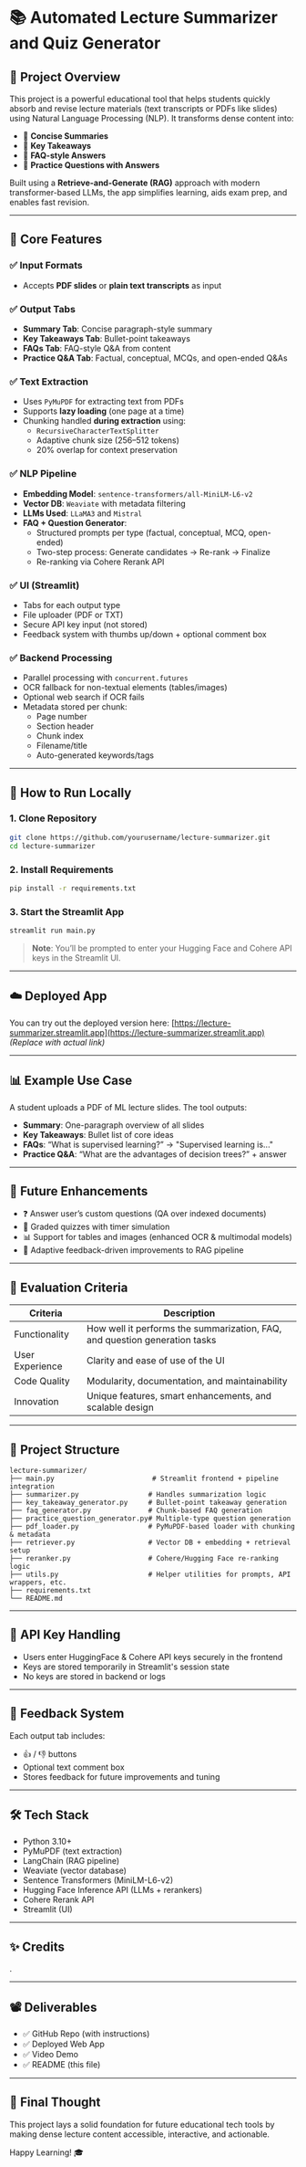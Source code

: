 # 📚 Automated Lecture Summarizer and Quiz Generator


## 🚀 Project Overview

This project is a powerful educational tool that helps students quickly absorb and revise lecture materials (text transcripts or PDFs like slides) using Natural Language Processing (NLP). It transforms dense content into:

- 🔹 **Concise Summaries**  
- 🔹 **Key Takeaways**  
- 🔹 **FAQ-style Answers**  
- 🔹 **Practice Questions with Answers**

Built using a **Retrieve-and-Generate (RAG)** approach with modern transformer-based LLMs, the app simplifies learning, aids exam prep, and enables fast revision.

---

## 🧠 Core Features

### ✅ Input Formats
- Accepts **PDF slides** or **plain text transcripts** as input

### ✅ Output Tabs
- **Summary Tab**: Concise paragraph-style summary
- **Key Takeaways Tab**: Bullet-point takeaways
- **FAQs Tab**: FAQ-style Q&A from content
- **Practice Q&A Tab**: Factual, conceptual, MCQs, and open-ended Q&As

### ✅ Text Extraction
- Uses `PyMuPDF` for extracting text from PDFs
- Supports **lazy loading** (one page at a time)
- Chunking handled **during extraction** using:
  - `RecursiveCharacterTextSplitter`
  - Adaptive chunk size (256–512 tokens)
  - 20% overlap for context preservation

### ✅ NLP Pipeline
- **Embedding Model**: `sentence-transformers/all-MiniLM-L6-v2`
- **Vector DB**: `Weaviate` with metadata filtering
- **LLMs Used**: `LLaMA3` and `Mistral`
- **FAQ + Question Generator**:
  - Structured prompts per type (factual, conceptual, MCQ, open-ended)
  - Two-step process: Generate candidates → Re-rank → Finalize
  - Re-ranking via Cohere Rerank API

### ✅ UI (Streamlit)
- Tabs for each output type
- File uploader (PDF or TXT)
- Secure API key input (not stored)
- Feedback system with thumbs up/down + optional comment box

### ✅ Backend Processing
- Parallel processing with `concurrent.futures`
- OCR fallback for non-textual elements (tables/images)
- Optional web search if OCR fails
- Metadata stored per chunk:
  - Page number
  - Section header
  - Chunk index
  - Filename/title
  - Auto-generated keywords/tags

---

## 🔧 How to Run Locally

### 1. Clone Repository
```bash
git clone https://github.com/yourusername/lecture-summarizer.git
cd lecture-summarizer
```

### 2. Install Requirements
```bash
pip install -r requirements.txt
```

### 3. Start the Streamlit App
```bash
streamlit run main.py
```

> **Note**: You’ll be prompted to enter your Hugging Face and Cohere API keys in the Streamlit UI.

---

## ☁️ Deployed App
You can try out the deployed version here: [https://lecture-summarizer.streamlit.app](https://lecture-summarizer.streamlit.app) *(Replace with actual link)*

---

## 📊 Example Use Case

A student uploads a PDF of ML lecture slides. The tool outputs:

- **Summary**: One-paragraph overview of all slides
- **Key Takeaways**: Bullet list of core ideas
- **FAQs**: “What is supervised learning?” → "Supervised learning is..."
- **Practice Q&A**: “What are the advantages of decision trees?” + answer

---

## 🔮 Future Enhancements

- ❓ Answer user’s custom questions (QA over indexed documents)
- 📝 Graded quizzes with timer simulation
- 📊 Support for tables and images (enhanced OCR & multimodal models)
- 🎯 Adaptive feedback-driven improvements to RAG pipeline

---

## 🧪 Evaluation Criteria

| Criteria         | Description |
|------------------|-------------|
| Functionality     | How well it performs the summarization, FAQ, and question generation tasks |
| User Experience   | Clarity and ease of use of the UI |
| Code Quality      | Modularity, documentation, and maintainability |
| Innovation        | Unique features, smart enhancements, and scalable design |

---

## 📁 Project Structure

```
lecture-summarizer/
├── main.py                        # Streamlit frontend + pipeline integration
├── summarizer.py                 # Handles summarization logic
├── key_takeaway_generator.py     # Bullet-point takeaway generation
├── faq_generator.py              # Chunk-based FAQ generation
├── practice_question_generator.py# Multiple-type question generation
├── pdf_loader.py                 # PyMuPDF-based loader with chunking & metadata
├── retriever.py                  # Vector DB + embedding + retrieval setup
├── reranker.py                   # Cohere/Hugging Face re-ranking logic
├── utils.py                      # Helper utilities for prompts, API wrappers, etc.
├── requirements.txt
└── README.md
```

---

## 🔐 API Key Handling

- Users enter HuggingFace & Cohere API keys securely in the frontend
- Keys are stored temporarily in Streamlit's session state
- No keys are stored in backend or logs

---

## 💬 Feedback System

Each output tab includes:
- 👍 / 👎 buttons
- Optional text comment box
- Stores feedback for future improvements and tuning

---

## 🛠 Tech Stack

- Python 3.10+
- PyMuPDF (text extraction)
- LangChain (RAG pipeline)
- Weaviate (vector database)
- Sentence Transformers (MiniLM-L6-v2)
- Hugging Face Inference API (LLMs + rerankers)
- Cohere Rerank API
- Streamlit (UI)

---

## ✨ Credits

.

---

## 📽️ Deliverables

- ✅ GitHub Repo (with instructions)
- ✅ Deployed Web App
- ✅ Video Demo
- ✅ README (this file)

---

## 🧠 Final Thought

This project lays a solid foundation for future educational tech tools by making dense lecture content accessible, interactive, and actionable.

Happy Learning! 🎓

